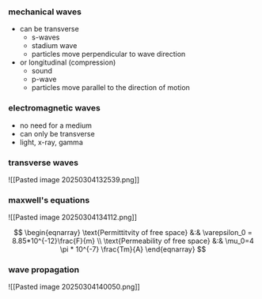 ### mechanical waves
* can be transverse 
	* s-waves
	* stadium wave
	* particles move perpendicular to wave direction
* or longitudinal (compression)
	* sound
	* p-wave
	* particles move parallel to the direction of motion
### electromagnetic waves
* no need for a medium
* can only be transverse
* light, x-ray, gamma
### transverse waves
![[Pasted image 20250304132539.png]]

### maxwell's equations
![[Pasted image 20250304134112.png]]

$$
\begin{eqnarray} 
\text{Permittitvity of free space} &:& \varepsilon_0 = 8.85*10^{-12}\frac{F}{m} \\
\text{Permeability of free space} &:& \mu_0=4 \pi * 10^{-7} \frac{Tm}{A}
\end{eqnarray}
$$

### wave propagation
![[Pasted image 20250304140050.png]]